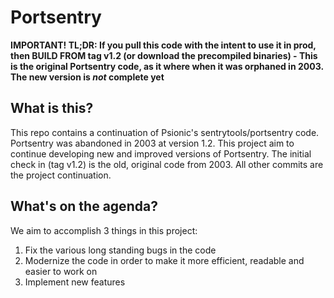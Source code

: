 # Portsentry

**IMPORTANT! TL;DR: If you pull this code with the intent to use it in prod, then BUILD FROM tag v1.2 (or download the precompiled binaries) - This is the original Portsentry code, as it where when it was orphaned in 2003. The new version is _not_ complete yet**

## What is this?
This repo contains a continuation of Psionic's sentrytools/portsentry code. Portsentry was abandoned in 2003 at version 1.2. This project aim to continue developing new and improved versions of Portsentry. The initial check in (tag v1.2) is the old, original code from 2003. All other commits are the project continuation.

## What's on the agenda?
We aim to accomplish 3 things in this project:
1. Fix the various long standing bugs in the code
2. Modernize the code in order to make it more efficient, readable and easier to work on
3. Implement new features
